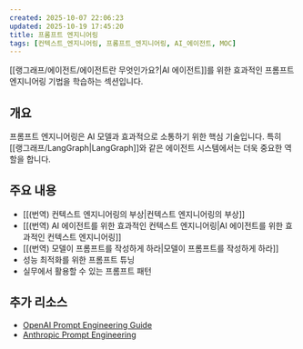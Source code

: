 ```yaml
---
created: 2025-10-07 22:06:23
updated: 2025-10-19 17:45:20
title: 프롬프트 엔지니어링
tags: [컨텍스트_엔지니어링, 프롬프트_엔지니어링, AI_에이전트, MOC]
---
```

[[랭그래프/에이전트/에이전트란 무엇인가요?|AI 에이전트]]를 위한 효과적인 프롬프트 엔지니어링 기법을 학습하는 섹션입니다.

## 개요

프롬프트 엔지니어링은 AI 모델과 효과적으로 소통하기 위한 핵심 기술입니다. 특히 [[랭그래프/LangGraph|LangGraph]]와 같은 에이전트 시스템에서는 더욱 중요한 역할을 합니다.

## 주요 내용

- [[(번역) 컨텍스트 엔지니어링의 부상|컨텍스트 엔지니어링의 부상]]
- [[(번역) AI 에이전트를 위한 효과적인 컨텍스트 엔지니어링|AI 에이전트를 위한 효과적인 컨텍스트 엔지니어링]]
- [[(번역) 모델이 프롬프트를 작성하게 하라|모델이 프롬프트를 작성하게 하라]]
- 성능 최적화를 위한 프롬프트 튜닝
- 실무에서 활용할 수 있는 프롬프트 패턴

## 추가 리소스

- [OpenAI Prompt Engineering Guide](https://platform.openai.com/docs/guides/prompt-engineering)
- [Anthropic Prompt Engineering](https://docs.claude.com/ko/docs/build-with-claude/prompt-engineering/overview)
